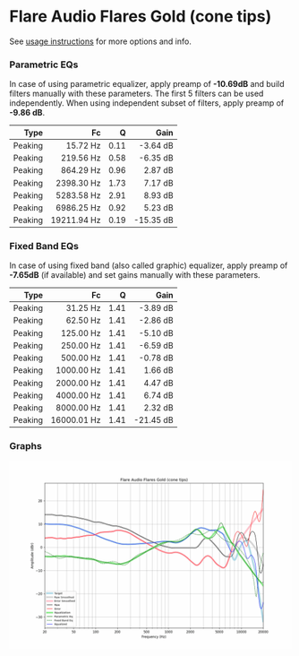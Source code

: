 # Flare Audio Flares Gold (cone tips)
See [usage instructions](https://github.com/jaakkopasanen/AutoEq#usage) for more options and info.

### Parametric EQs
In case of using parametric equalizer, apply preamp of **-10.69dB** and build filters manually
with these parameters. The first 5 filters can be used independently.
When using independent subset of filters, apply preamp of **-9.86 dB**.

| Type    | Fc          |    Q | Gain      |
|--------:|------------:|-----:|----------:|
| Peaking | 15.72 Hz    | 0.11 | -3.64 dB  |
| Peaking | 219.56 Hz   | 0.58 | -6.35 dB  |
| Peaking | 864.29 Hz   | 0.96 | 2.87 dB   |
| Peaking | 2398.30 Hz  | 1.73 | 7.17 dB   |
| Peaking | 5283.58 Hz  | 2.91 | 8.93 dB   |
| Peaking | 6986.25 Hz  | 0.92 | 5.23 dB   |
| Peaking | 19211.94 Hz | 0.19 | -15.35 dB |

### Fixed Band EQs
In case of using fixed band (also called graphic) equalizer, apply preamp of **-7.65dB**
(if available) and set gains manually with these parameters.

| Type    | Fc          |    Q | Gain      |
|--------:|------------:|-----:|----------:|
| Peaking | 31.25 Hz    | 1.41 | -3.89 dB  |
| Peaking | 62.50 Hz    | 1.41 | -2.86 dB  |
| Peaking | 125.00 Hz   | 1.41 | -5.10 dB  |
| Peaking | 250.00 Hz   | 1.41 | -6.59 dB  |
| Peaking | 500.00 Hz   | 1.41 | -0.78 dB  |
| Peaking | 1000.00 Hz  | 1.41 | 1.66 dB   |
| Peaking | 2000.00 Hz  | 1.41 | 4.47 dB   |
| Peaking | 4000.00 Hz  | 1.41 | 6.74 dB   |
| Peaking | 8000.00 Hz  | 1.41 | 2.32 dB   |
| Peaking | 16000.01 Hz | 1.41 | -21.45 dB |

### Graphs
![](./Flare%20Audio%20Flares%20Gold%20(cone%20tips).png)
